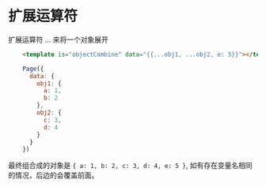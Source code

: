 # 扩展运算符

扩展运算符 ... 来将一个对象展开

```html
    <template is="objectCombine" data="{{...obj1, ...obj2, e: 5}}"></template>
```

```js
    Page({
      data: {
        obj1: {
          a: 1,
          b: 2
        },
        obj2: {
          c: 3,
          d: 4
        }
      }
    })
```

最终组合成的对象是 `{ a: 1, b: 2, c: 3, d: 4, e: 5 }`, 如有存在变量名相同的情况，后边的会覆盖前面。